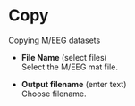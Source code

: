 # Copy  
Copying M/EEG datasets  

* **File Name** (select files)  
Select the M/EEG mat file.  

* **Output filename** (enter text)  
Choose filename.  
